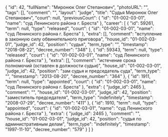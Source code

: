 {
    "id": 42,
    "fullName": "Миронюк Олег Степанович",
    "photoURL": "",
    "tags": [],
    "comment": "",
    "layout": "judge",
    "title": "Судья Миронюк Олег Степанович",
    "court": null,
    "previousCourt": {
        "id": "01-002-03-01",
        "name": "суд Ленинского района г. Бреста"
    },
    "career": [
        {
            "id": 59261,
            "term": null,
            "type": "released",
            "court": {
                "id": "01-002-03-01",
                "name": "суд Ленинского района г. Бреста"
            },
            "extra": [],
            "comment": "вступление в законную силу обвинительного приговора",
            "house_id": "01-002-03-01",
            "judge_id": 42,
            "position": "судья",
            "term_type": "",
            "timestamp": "2018-08-22",
            "decree_number": "348"
        },
        {
            "id": 59343,
            "term": null,
            "type": "released",
            "court": {
                "id": "01-002-03-01",
                "name": "суд Ленинского района г. Бреста"
            },
            "extra": [],
            "comment": "истечение срока полномочий (оставлен в должности судьи)",
            "house_id": "01-002-03-01",
            "judge_id": 42,
            "position": "зам судья и председатель суда",
            "term_type": "",
            "timestamp": "2013-08-20",
            "decree_number": "364"
        },
        {
            "id": 1911,
            "term": null,
            "type": "appointed",
            "court": {
                "id": "01-002-03-01",
                "name": "суд Ленинского района г. Бреста"
            },
            "extra": {
                "judge_id": 2465
            },
            "comment": "",
            "house_id": "01-002-03-01",
            "judge_id": 42,
            "position": "заместитель председателя",
            "term_type": "indefinitely",
            "timestamp": "2008-07-29",
            "decree_number": "411"
        },
        {
            "id": 1910,
            "term": null,
            "type": "appointed",
            "court": {
                "id": "01-002-03-01",
                "name": "суд Ленинского района г. Бреста"
            },
            "extra": {
                "judge_id": 2465
            },
            "comment": "",
            "house_id": "01-002-03-01",
            "judge_id": 42,
            "position": "судья по административным делам",
            "term_type": "indefinitely",
            "timestamp": "1997-11-10",
            "decree_number": "579"
        }
    ]
}